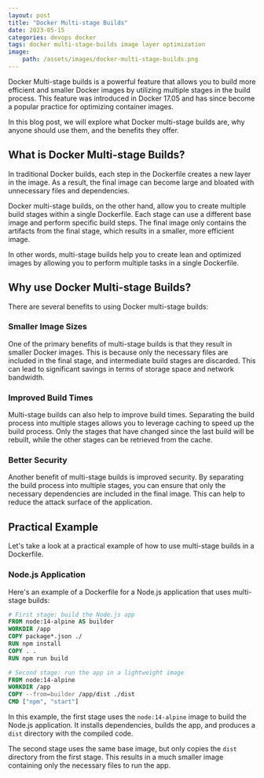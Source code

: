 ```yaml
---
layout: post
title: "Docker Multi-stage Builds"
date: 2023-05-15
categories: devops docker
tags: docker multi-stage-builds image layer optimization
image:
    path: /assets/images/docker-multi-stage-builds.png
---
```


Docker Multi-stage builds is a powerful feature that allows you to build more efficient and smaller Docker images by utilizing multiple stages in the build process. This feature was introduced in Docker 17.05 and has since become a popular practice for optimizing container images.

In this blog post, we will explore what Docker multi-stage builds are, why anyone should use them, and the benefits they offer.

## What is Docker Multi-stage Builds?

In traditional Docker builds, each step in the Dockerfile creates a new layer in the image. As a result, the final image can become large and bloated with unnecessary files and dependencies.

Docker multi-stage builds, on the other hand, allow you to create multiple build stages within a single Dockerfile. Each stage can use a different base image and perform specific build steps. The final image only contains the artifacts from the final stage, which results in a smaller, more efficient image.

In other words, multi-stage builds help you to create lean and optimized images by allowing you to perform multiple tasks in a single Dockerfile.

## Why use Docker Multi-stage Builds?

There are several benefits to using Docker multi-stage builds:

### Smaller Image Sizes

One of the primary benefits of multi-stage builds is that they result in smaller Docker images. This is because only the necessary files are included in the final stage, and intermediate build stages are discarded. This can lead to significant savings in terms of storage space and network bandwidth.

### Improved Build Times

Multi-stage builds can also help to improve build times. Separating the build process into multiple stages allows you to leverage caching to speed up the build process. Only the stages that have changed since the last build will be rebuilt, while the other stages can be retrieved from the cache.

### Better Security

Another benefit of multi-stage builds is improved security. By separating the build process into multiple stages, you can ensure that only the necessary dependencies are included in the final image. This can help to reduce the attack surface of the application.

## Practical Example

Let's take a look at a practical example of how to use multi-stage builds in a Dockerfile.

### Node.js Application

Here's an example of a Dockerfile for a Node.js application that uses multi-stage builds:

```Dockerfile
# First stage: build the Node.js app
FROM node:14-alpine AS builder
WORKDIR /app
COPY package*.json ./
RUN npm install
COPY . .
RUN npm run build

# Second stage: run the app in a lightweight image
FROM node:14-alpine
WORKDIR /app
COPY --from=builder /app/dist ./dist
CMD ["npm", "start"]
```

In this example, the first stage uses the `node:14-alpine` image to build the Node.js application. It installs dependencies, builds the app, and produces a `dist` directory with the compiled code.

The second stage uses the same base image, but only copies the `dist` directory from the first stage. This results in a much smaller image containing only the necessary files to run the app.

